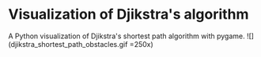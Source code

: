 # Visualization of Djikstra's algorithm
A Python visualization of Djikstra's shortest path algorithm with pygame.
![](djikstra_shortest_path_obstacles.gif =250x)
